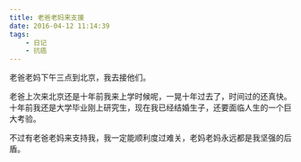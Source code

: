 ```yaml
---
title: 老爸老妈来支援
date: 2016-04-12 11:14:39
tags:
    - 日记
    - 抗癌
---
```


老爸老妈下午三点到北京，我去接他们。

老爸上次来北京还是十年前我来上学时候呢，一晃十年过去了，时间过的还真快。十年前我还是大学毕业刚上研究生，现在我已经结婚生子，还要面临人生的一个巨大考验。

不过有老爸老妈来支持我，我一定能顺利度过难关，老妈老妈永远都是我坚强的后盾。
